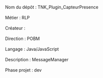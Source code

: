 Nom du dépôt : TNK_Plugin_CapteurPresence<br/><br/>Métier : RLP<br/><br/>Créateur : <br/><br/>Direction : POBM<br/><br/>Langage : Java/JavaScript<br/><br/>Description : MessageManager<br/><br/>Phase projet : dev
